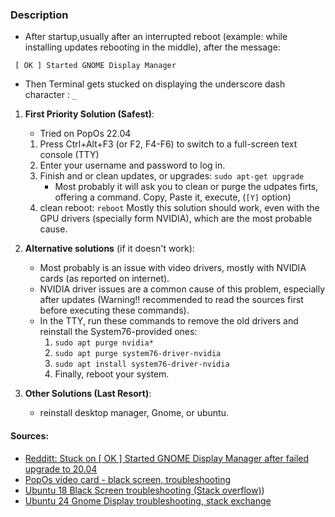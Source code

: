 ### Description
- After startup,usually after an interrupted reboot (example: while installing updates rebooting in the middle), after the message: 
```
 [ OK ] Started GNOME Display Manager
```
- Then Terminal gets stucked on displaying the underscore dash character : ```_```

1. **First Priority Solution (Safest)**:
    - Tried on PopOs 22.04
    1. Press Ctrl+Alt+F3 (or F2, F4-F6) to switch to a full-screen text console (TTY)
    2. Enter your username and password to log in.
    3. Finish and or clean updates, or upgrades: ```sudo apt-get upgrade```
        - Most probably it will ask you to clean or purge the udpates firts, offering a command. Copy, Paste it, execute, (```[Y]``` option)
    4. clean reboot: ```reboot```
 Mostly this solution should work, even with the GPU drivers (specially form NVIDIA), which are the most probable cause.

2. **Alternative solutions** (if it doesn't work):
   - Most probably is an issue with video drivers, mostly with NVIDIA cards (as reported on internet).
   - NVIDIA driver issues are a common cause of this problem, especially after updates (Warning!! recommended to read the sources first before executing these commands).
   - In the TTY, run these commands to remove the old drivers and reinstall the System76-provided ones:
       1. ```sudo apt purge nvidia*```
       2. ```sudo apt purge system76-driver-nvidia```
       3. ```sudo apt install system76-driver-nvidia```
       4. Finally, reboot your system.
 3. **Other Solutions (Last Resort)**:
     - reinstall desktop manager, Gnome, or ubuntu.
 
#### **Sources**:
- [Redditt: Stuck on [ OK ] Started GNOME Display Manager after failed upgrade to 20.04](https://www.reddit.com/r/pop_os/comments/gdhe2j/stuck_on_ok_started_gnome_display_manager_after/#:~:text=If%20you're%20stuck%20on%20%22Started%20GNOME%20Display,purge%20nvidia*%20*%20sudo%20apt%20purge%20system76%2Ddriver%2Dnvidia)
- [PopOs video card - black screen, troubleshooting](https://support.system76.com/articles/login-loop-pop/)
- [Ubuntu 18 Black Screen troubleshooting (Stack overflow)](https://askubuntu.com/questions/1032639/ubuntu-18-04-stuck-in-boot-after-starting-gnome-display-manager-on-intel-graphic#:~:text=To%20answer%20a%20part%20that,Source:%20different%20answers%20here))
- [Ubuntu 24 Gnome Display troubleshooting, stack exchange](https://unix.stackexchange.com/questions/737169/ubuntu-fails-to-boot-due-to-gnome-display-manager-error#:~:text=Too%20big%20log%20files%20in,the%20same%20size%2C%20for%20example%2C)

